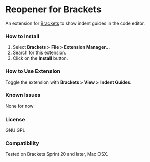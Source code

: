 # Reopener for Brackets
An extension for [Brackets](https://github.com/adobe/brackets/) to show indent guides in the code editor.

### How to Install
1. Select **Brackets > File > Extension Manager...**
2. Search for this extension.
3. Click on the **Install** button.

### How to Use Extension
Toggle the extension with **Brackets > View > Indent Guides**.

### Known Issues
None for now

### License
GNU GPL

### Compatibility
Tested on Brackets Sprint 20 and later, Mac OSX.
